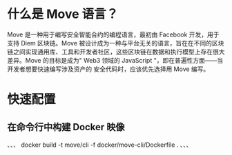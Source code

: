 # 什么是 Move 语言？
Move 是一种用于编写安全智能合约的编程语言，最初由 Facebook 开发，用于支持 Diem 区块链。Move 被设计成为一种与平台无关的语言，旨在在不同的区块链之间实现通用库、工具和开发者社区，这些区块链在数据和执行模型上存在很大差异。Move 的目标是成为" Web3 领域的 JavaScript "，即在普遍性方面——当开发者想要快速编写涉及资产的 安全代码时，应该优先选择用 Move 编写。

# 快速配置
## 在命令行中构建 Docker 映像
、、、
docker build -t move/cli -f docker/move-cli/Dockerfile .
、、、